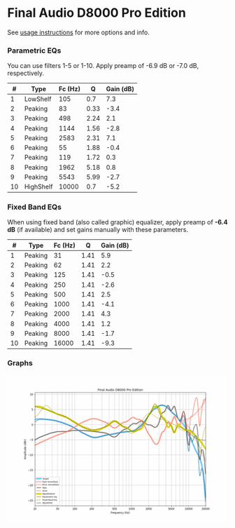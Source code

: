 # Final Audio D8000 Pro Edition
See [usage instructions](https://github.com/jaakkopasanen/AutoEq#usage) for more options and info.

### Parametric EQs
You can use filters 1-5 or 1-10. Apply preamp of -6.9 dB or -7.0 dB, respectively.

|   # | Type      |   Fc (Hz) |    Q |   Gain (dB) |
|-----|-----------|-----------|------|-------------|
|   1 | LowShelf  |       105 | 0.7  |         7.3 |
|   2 | Peaking   |        83 | 0.33 |        -3.4 |
|   3 | Peaking   |       498 | 2.24 |         2.1 |
|   4 | Peaking   |      1144 | 1.56 |        -2.8 |
|   5 | Peaking   |      2583 | 2.31 |         7.1 |
|   6 | Peaking   |        55 | 1.88 |        -0.4 |
|   7 | Peaking   |       119 | 1.72 |         0.3 |
|   8 | Peaking   |      1962 | 5.18 |         0.8 |
|   9 | Peaking   |      5543 | 5.99 |        -2.7 |
|  10 | HighShelf |     10000 | 0.7  |        -5.2 |

### Fixed Band EQs
When using fixed band (also called graphic) equalizer, apply preamp of **-6.4 dB** (if available) and set gains manually with these parameters.

|   # | Type    |   Fc (Hz) |    Q |   Gain (dB) |
|-----|---------|-----------|------|-------------|
|   1 | Peaking |        31 | 1.41 |         5.9 |
|   2 | Peaking |        62 | 1.41 |         2.2 |
|   3 | Peaking |       125 | 1.41 |        -0.5 |
|   4 | Peaking |       250 | 1.41 |        -2.6 |
|   5 | Peaking |       500 | 1.41 |         2.5 |
|   6 | Peaking |      1000 | 1.41 |        -4.1 |
|   7 | Peaking |      2000 | 1.41 |         4.3 |
|   8 | Peaking |      4000 | 1.41 |         1.2 |
|   9 | Peaking |      8000 | 1.41 |        -1.7 |
|  10 | Peaking |     16000 | 1.41 |        -9.3 |

### Graphs
![](./Final%20Audio%20D8000%20Pro%20Edition.png)
